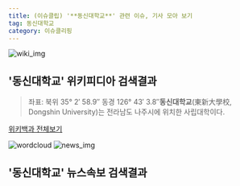```yaml
---
title: (이슈클립) '**동신대학교**' 관련 이슈, 기사 모아 보기
tag: 동신대학교
category: 이슈클리핑
---
```

![wiki_img](https://user-images.githubusercontent.com/42597476/44503234-41136a80-a6d0-11e8-9071-6fc6418eafe4.png)
## **'**동신대학교**'** 위키피디아 검색결과
>좌표: 북위 35° 2′ 58.9″ 동경 126° 43′ 3.8″**동신대학교**(東新大學校, Dongshin University)는 전라남도 나주시에 위치한 사립대학이다.

<a href="https://ko.wikipedia.org/wiki/동신대학교" target="_blank">위키백과 전체보기</a>

![wordcloud](https://s3.ap-northeast-2.amazonaws.com/lyrics101-wordcloud/2018-10-05-1538705754.png)
![news_img](https://user-images.githubusercontent.com/42597476/44507050-1206f400-a6e4-11e8-8d98-7ffbfebb353f.png)
## **'**동신대학교**'** 뉴스속보 검색결과

